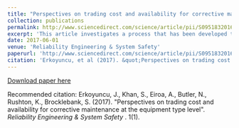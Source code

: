 ```yaml
---
title: "Perspectives on trading cost and availability for corrective maintenance at the equipment type level"
collection: publications
permalink: http://www.sciencedirect.com/science/article/pii/S0951832016308638?via%3Dihub
excerpt: 'This article investigates a process that has been developed to estimate performance based support contract costs attributed to corrective maintenance. These can play a dominant role in the through-life support of high values assets. The case context for the paper is the UK Ministry of Defence. The developed approach allows benchmarking support contract solutions, and enabling efficient planning decisions. Emphasis is placed on learning from feedback, testing and validating current methodologies for estimating corrective maintenance costs and availability at the Equipment Type level. These are interacting sub-equipments that have unique availability requirements and hence have a much larger impact on the capital maintenance expenditure. The presented case studies demonstrate the applicability of the approach towards adequate savings and improved availability estimates.'
date: 2017-06-01
venue: 'Reliability Engineering & System Safety'
paperurl: 'http://www.sciencedirect.com/science/article/pii/S0951832016308638?via%3Dihub'
citation: 'Erkoyuncu, et al (2017). &quot;Perspectives on trading cost and availability for corrective maintenance at the equipment type level.&quot; <i>Reliability Engineering & System Safety</i>. 1(1).'
---
```



[Download paper here](http://www.sciencedirect.com/science/article/pii/S0951832016308638?via%3Dihub)

Recommended citation: Erkoyuncu, J., Khan, S., Eiroa, A., Butler, N., Rushton, K., Brocklebank, S. (2017). "Perspectives on trading cost and availability for corrective maintenance at the equipment type level".  <i>Reliability Engineering & System Safety </i>. 1(1).
